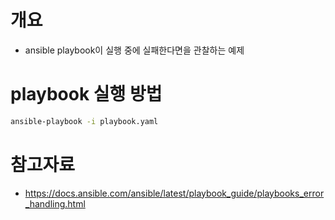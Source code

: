 # 개요
* ansible playbook이 실행 중에 실패한다면을 관찰하는 예제

# playbook 실행 방법

```bash
ansible-playbook -i playbook.yaml
```

# 참고자료
* https://docs.ansible.com/ansible/latest/playbook_guide/playbooks_error_handling.html
